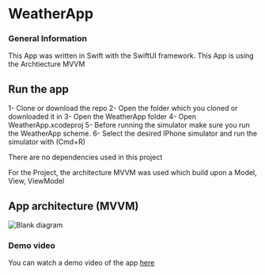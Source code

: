 # WeatherApp

### General Information

This App was written in Swift with the SwiftUI framework. 
This App is using the Archtiecture MVVM

## Run the app
1- Clone or download the repo
2- Open the folder which you cloned or downloaded it in
3- Open the WeatherApp folder
4- Open WeatherApp.xcodeproj
5- Before running the simulator make sure you run the WeatherApp scheme. 
6- Select the desired IPhone simulator and run the simulator with (Cmd+R)  

There are no dependencies used in this project

For the Project, the architecture MVVM was used which build upon a Model, View, ViewModel

## App architecture (MVVM)
![Blank diagram](https://user-images.githubusercontent.com/71644512/116561431-98971900-a902-11eb-9d1d-63b5f1e115b4.png)

### Demo video
You can watch a demo video of the app [here](https://www.youtube.com/watch?v=BO9DabZmrTA)
